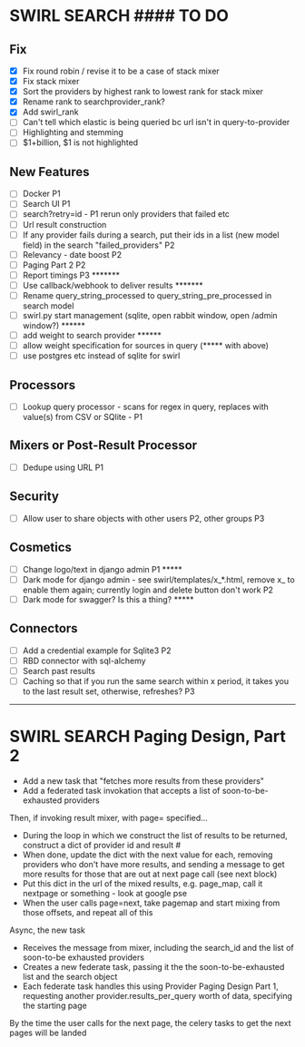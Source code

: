 # SWIRL SEARCH #### TO DO #####

## Fix
- [X] Fix round robin / revise it to be a case of stack mixer
- [X] Fix stack mixer
- [X] Sort the providers by highest rank to lowest rank for stack mixer
- [X] Rename rank to searchprovider_rank?
- [X] Add swirl_rank 
- [ ] Can't tell which elastic is being queried bc url isn't in query-to-provider
- [ ] Highlighting and stemming
- [ ] $1+billion, $1 is not highlighted

## New Features
- [ ] Docker P1
- [ ] Search UI P1
- [ ] search?retry=id - P1 rerun only providers that failed etc
- [ ] Url result construction
- [ ] If any provider fails during a search, put their ids in a list (new model field) in the search "failed_providers" P2
- [ ] Relevancy - date boost P2
- [ ] Paging Part 2 P2
- [ ] Report timings P3 *******
- [ ] Use callback/webhook to deliver results *******
- [ ] Rename query_string_processed to query_string_pre_processed in search model
- [ ] swirl.py start management (sqlite, open rabbit window, open /admin window?) ******
- [ ] add weight to search provider ****** 
- [ ] allow weight specification for sources in query (***** with above)
- [ ] use postgres etc instead of sqlite for swirl

## Processors
- [ ] Lookup query processor - scans for regex in query, replaces with value(s) from CSV or SQlite - P1
 
## Mixers or Post-Result Processor
- [ ] Dedupe using URL P1

## Security
- [ ] Allow user to share objects with other users P2, other groups P3

## Cosmetics
- [ ] Change logo/text in django admin P1 *****
- [ ] Dark mode for django admin - see swirl/templates/x_*.html, remove x_ to enable them again; currently login and delete button don't work P2
- [ ] Dark mode for swagger? Is this a thing? *****

## Connectors
- [ ] Add a credential example for Sqlite3 P2
- [ ] RBD connector with sql-alchemy
- [ ] Search past results 
- [ ] Caching so that if you run the same search within x period, it takes you to the last result set, otherwise, refreshes? P3

--------------

# SWIRL SEARCH Paging Design, Part 2

* Add a new task that "fetches more results from these providers"
* Add a federated task invokation that accepts a list of soon-to-be-exhausted providers

Then, if invoking result mixer, with page= specified...

* During the loop in which we construct the list of results to be returned, construct a dict of provider id and result #
* When done, update the dict with the next value for each, removing providers who don't have more results, and sending a message to get more results for those that are out at next page call (see next block)
* Put this dict in the url of the mixed results, e.g. page_map, call it nextpage or something - look at google pse
* When the user calls page=next, take pagemap and start mixing from those offsets, and repeat all of this

Async, the new task

* Receives the message from mixer, including the search_id and the list of soon-to-be exhausted providers
* Creates a new federate task, passing it the the soon-to-be-exhausted list and the search object
* Each federate task handles this using Provider Paging Design Part 1, requesting another provider.results_per_query worth of data, specifying the starting page

By the time the user calls for the next page, the celery tasks to get the next pages will be landed